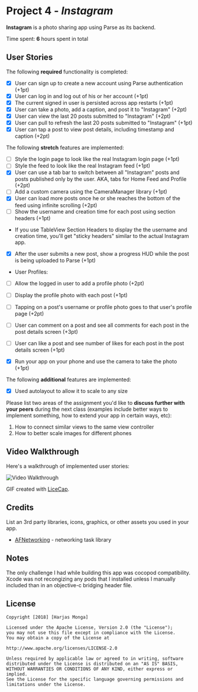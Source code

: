 # Project 4 - *Instagram*

**Instagram** is a photo sharing app using Parse as its backend.

Time spent: **6** hours spent in total

## User Stories

The following **required** functionality is completed:

- [x] User can sign up to create a new account using Parse authentication (+1pt)
- [x] User can log in and log out of his or her account (+1pt)
- [x] The current signed in user is persisted across app restarts (+1pt)
- [x] User can take a photo, add a caption, and post it to "Instagram" (+2pt)
- [x] User can view the last 20 posts submitted to "Instagram" (+2pt)
- [x] User can pull to refresh the last 20 posts submitted to "Instagram" (+1pt)
- [x] User can tap a post to view post details, including timestamp and caption (+2pt)

The following **stretch** features are implemented:

- [ ] Style the login page to look like the real Instagram login page (+1pt)
- [ ] Style the feed to look like the real Instagram feed (+1pt)
- [x] User can use a tab bar to switch between all "Instagram" posts and posts published only by the user. AKA, tabs for Home Feed and Profile (+2pt)
- [ ] Add a custom camera using the CameraManager library (+1pt)
- [x] User can load more posts once he or she reaches the bottom of the feed using infinite scrolling (+2pt)
- [ ] Show the username and creation time for each post using section headers (+1pt)
- If you use TableView Section Headers to display the the username and creation time, you'll get "sticky headers" similar to the actual Instagram app.
- [x] After the user submits a new post, show a progress HUD while the post is being uploaded to Parse (+1pt)
- User Profiles:
- [ ] Allow the logged in user to add a profile photo (+2pt)
- [ ] Display the profile photo with each post (+1pt)
- [ ] Tapping on a post's username or profile photo goes to that user's profile page (+2pt)
- [ ] User can comment on a post and see all comments for each post in the post details screen (+3pt)
- [ ] User can like a post and see number of likes for each post in the post details screen (+1pt)
- [x] Run your app on your phone and use the camera to take the photo (+1pt)


The following **additional** features are implemented:

- [x] Used autolayout to allow it to scale to any size

Please list two areas of the assignment you'd like to **discuss further with your peers** during the next class (examples include better ways to implement something, how to extend your app in certain ways, etc):

1. How to connect similar views to the same view controller
2. How to better scale images for different phones

## Video Walkthrough

Here's a walkthrough of implemented user stories:

<img src='walkthrough.gif' title='Video Walkthrough' width='' alt='Video Walkthrough' />

GIF created with [LiceCap](http://www.cockos.com/licecap/).

## Credits

List an 3rd party libraries, icons, graphics, or other assets you used in your app.

- [AFNetworking](https://github.com/AFNetworking/AFNetworking) - networking task library


## Notes

The only challenge I had while building this app was cocopod compatibility. Xcode was not recongizing any pods that I installed unless I manually included than in an objective-c bridging header file.

## License

    Copyright [2018] [Harjas Monga]

    Licensed under the Apache License, Version 2.0 (the "License");
    you may not use this file except in compliance with the License.
    You may obtain a copy of the License at

    http://www.apache.org/licenses/LICENSE-2.0

    Unless required by applicable law or agreed to in writing, software
    distributed under the License is distributed on an "AS IS" BASIS,
    WITHOUT WARRANTIES OR CONDITIONS OF ANY KIND, either express or implied.
    See the License for the specific language governing permissions and
    limitations under the License.
